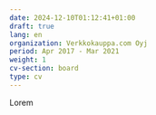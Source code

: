 ```yaml
---
date: 2024-12-10T01:12:41+01:00
draft: true
lang: en
organization: Verkkokauppa.com Oyj
period: Apr 2017 - Mar 2021
weight: 1
cv-section: board
type: cv
---
```


Lorem
